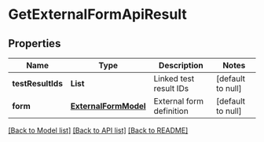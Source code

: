 # GetExternalFormApiResult
## Properties

| Name | Type | Description | Notes |
|------------ | ------------- | ------------- | -------------|
| **testResultIds** | **List** | Linked test result IDs | [default to null] |
| **form** | [**ExternalFormModel**](ExternalFormModel.md) | External form definition | [default to null] |

[[Back to Model list]](../README.md#documentation-for-models) [[Back to API list]](../README.md#documentation-for-api-endpoints) [[Back to README]](../README.md)


